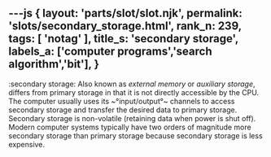 ---js
{
  layout: 'parts/slot/slot.njk',
  permalink: 'slots/secondary_storage.html',
  rank_n: 239,
  tags: [ 'notag' ],
  title_s: 'secondary storage',
  labels_a: ['computer programs','search algorithm','bit'],
}
---
:secondary storage:
Also known as <i>external memory</i> or <i>auxiliary storage</i>, differs from primary storage in that it is not directly accessible by the CPU. The computer usually uses its ~°input/output°~ channels to access secondary storage and transfer the desired data to primary storage. Secondary storage is non-volatile (retaining data when power is shut off). Modern computer systems typically have two orders of magnitude more secondary storage than primary storage because secondary storage is less expensive.

